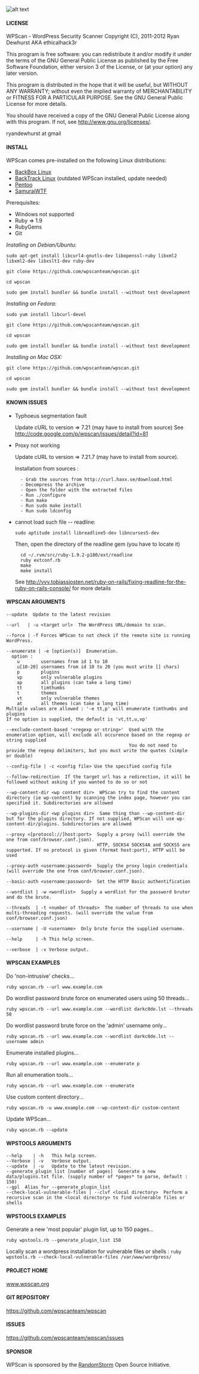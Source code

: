 ![alt text](http://dvwa.co.uk/images/wpscan_logo_407x80.png "WPScan - WordPress Security Scanner")

#### LICENSE

WPScan - WordPress Security Scanner
Copyright (C), 2011-2012  Ryan Dewhurst AKA ethicalhack3r

This program is free software: you can redistribute it and/or modify
it under the terms of the GNU General Public License as published by
the Free Software Foundation, either version 3 of the License, or
(at your option) any later version.

This program is distributed in the hope that it will be useful,
but WITHOUT ANY WARRANTY; without even the implied warranty of
MERCHANTABILITY or FITNESS FOR A PARTICULAR PURPOSE.  See the
GNU General Public License for more details.

You should have received a copy of the GNU General Public License
along with this program.  If not, see <http://www.gnu.org/licenses/>.

ryandewhurst at gmail

#### INSTALL

WPScan comes pre-installed on the following Linux distributions:

- [BackBox Linux](http://www.backbox.org/)
- [BackTrack Linux](http://www.backtrack-linux.org/) (outdated WPScan installed, update needed)
- [Pentoo](http://www.pentoo.ch/)
- [SamuraiWTF](http://samurai.inguardians.com/)

Prerequisites:

- Windows not supported
- Ruby => 1.9
- RubyGems
- Git

*Installing on Debian/Ubuntu:*

```sudo apt-get install libcurl4-gnutls-dev libopenssl-ruby libxml2 libxml2-dev libxslt1-dev ruby-dev```

```git clone https://github.com/wpscanteam/wpscan.git```

```cd wpscan```

```sudo gem install bundler && bundle install --without test development```

*Installing on Fedora:*

```sudo yum install libcurl-devel```

```git clone https://github.com/wpscanteam/wpscan.git```

```cd wpscan```

```sudo gem install bundler && bundle install --without test development```

*Installing on Mac OSX:*

```git clone https://github.com/wpscanteam/wpscan.git```

```cd wpscan```

```sudo gem install bundler && bundle install --without test development```

#### KNOWN ISSUES

  - Typhoeus segmentation fault

      Update cURL to version => 7.21 (may have to install from source)
      See http://code.google.com/p/wpscan/issues/detail?id=81

  - Proxy not working

      Update cURL to version => 7.21.7 (may have to install from source).

      Installation from sources :
      ```
        - Grab the sources from http://curl.haxx.se/download.html
        - Decompress the archive
        - Open the folder with the extracted files
        - Run ./configure
        - Run make
        - Run sudo make install
        - Run sudo ldconfig
      ```

  - cannot load such file -- readline:

      ```sudo aptitude install libreadline5-dev libncurses5-dev```

      Then, open the directory of the readline gem (you have to locate it)
      ```
        cd ~/.rvm/src/ruby-1.9.2-p180/ext/readline
        ruby extconf.rb
        make
        make install
      ```

      See http://vvv.tobiassjosten.net/ruby-on-rails/fixing-readline-for-the-ruby-on-rails-console/ for more details

#### WPSCAN ARGUMENTS

    --update  Update to the latest revision

    --url   | -u <target url>  The WordPress URL/domain to scan.

    --force | -f Forces WPScan to not check if the remote site is running WordPress.

    --enumerate | -e [option(s)]  Enumeration.
      option :
        u        usernames from id 1 to 10
        u[10-20] usernames from id 10 to 20 (you must write [] chars)
        p        plugins
        vp       only vulnerable plugins
        ap       all plugins (can take a long time)
        tt       timthumbs
        t        themes
        vt       only vulnerable themes
        at       all themes (can take a long time)
    Multiple values are allowed : '-e tt,p' will enumerate timthumbs and plugins
    If no option is supplied, the default is 'vt,tt,u,vp'

    --exclude-content-based '<regexp or string>'  Used with the enumeration option, will exclude all occurence based on the regexp or string supplied
                                                  You do not need to provide the regexp delimiters, but you must write the quotes (simple or double)

    --config-file | -c <config file> Use the specified config file

    --follow-redirection  If the target url has a redirection, it will be followed without asking if you wanted to do so or not

    --wp-content-dir <wp content dir>  WPScan try to find the content directory (ie wp-content) by scanning the index page, however you can specified it. Subdirectories are allowed

    --wp-plugins-dir <wp plugins dir>  Same thing than --wp-content-dir but for the plugins directory. If not supplied, WPScan will use wp-content-dir/plugins. Subdirectories are allowed

    --proxy <[protocol://]host:port>  Supply a proxy (will override the one from conf/browser.conf.json).
                                      HTTP, SOCKS4 SOCKS4A and SOCKS5 are supported. If no protocol is given (format host:port), HTTP will be used

    --proxy-auth <username:password>  Supply the proxy login credentials (will override the one from conf/browser.conf.json).

    --basic-auth <username:password>  Set the HTTP Basic authentification

    --wordlist | -w <wordlist>  Supply a wordlist for the password bruter and do the brute.

    --threads  | -t <number of threads>  The number of threads to use when multi-threading requests. (will override the value from conf/browser.conf.json)

    --username | -U <username>  Only brute force the supplied username.

    --help     | -h This help screen.

    --verbose  | -v Verbose output.

#### WPSCAN EXAMPLES

Do 'non-intrusive' checks...

```ruby wpscan.rb --url www.example.com```

Do wordlist password brute force on enumerated users using 50 threads...

```ruby wpscan.rb --url www.example.com --wordlist darkc0de.lst --threads 50```

Do wordlist password brute force on the 'admin' username only...

```ruby wpscan.rb --url www.example.com --wordlist darkc0de.lst --username admin```

Enumerate installed plugins...

```ruby wpscan.rb --url www.example.com --enumerate p```

Run all enumeration tools...

```ruby wpscan.rb --url www.example.com --enumerate```

Use custom content directory...

```ruby wpscan.rb -u www.example.com --wp-content-dir custom-content```

Update WPScan...

```ruby wpscan.rb --update```

#### WPSTOOLS ARGUMENTS

    --help    | -h   This help screen.
    --Verbose | -v   Verbose output.
    --update  | -u   Update to the latest revision.
    --generate_plugin_list [number of pages]  Generate a new data/plugins.txt file. (supply number of *pages* to parse, default : 150)
    --gpl  Alias for --generate_plugin_list
    --check-local-vulnerable-files | --clvf <local directory>  Perform a recursive scan in the <local directory> to find vulnerable files or shells

#### WPSTOOLS EXAMPLES

Generate a new 'most popular' plugin list, up to 150 pages...

```ruby wpstools.rb --generate_plugin_list 150```

Locally scan a wordpress installation for vulnerable files or shells :
```ruby wpstools.rb --check-local-vulnerable-files /var/www/wordpress/```


#### PROJECT HOME

www.wpscan.org

#### GIT REPOSITORY

https://github.com/wpscanteam/wpscan

#### ISSUES

https://github.com/wpscanteam/wpscan/issues

#### SPONSOR

WPScan is sponsored by the [RandomStorm](http://www.randomstorm.com) Open Source Initiative.
